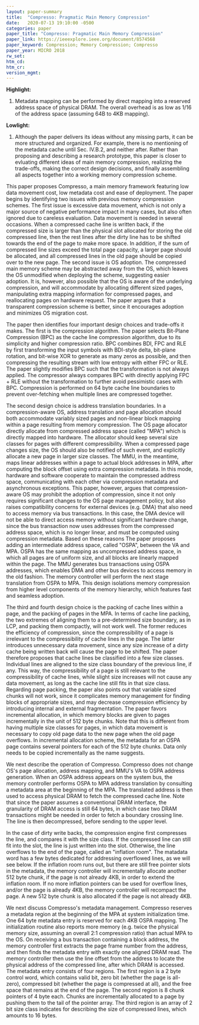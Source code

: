 ```yaml
---
layout: paper-summary
title:  "Compresso: Pragmatic Main Memory Compression"
date:   2020-07-13 19:10:00 -0500
categories: paper
paper_title: "Compresso: Pragmatic Main Memory Compression"
paper_link: https://ieeexplore.ieee.org/document/8574568
paper_keyword: Compression; Memory Compression; Compresso
paper_year: MICRO 2018
rw_set:
htm_cd:
htm_cr:
version_mgmt:
---
```


**Highlight:**

1. Metadata mapping can be performed by direct mapping into a reserved address space of physical DRAM. The overall overhead
   is as low as 1/16 of the address space (assuming 64B to 4KB mapping).

**Lowlight:**

1. Although the paper delivers its ideas without any missing parts, it can be more structured and organized. For example, 
   there is no mentioning of the metadata cache until Sec. IV.B.2, and neither after.
   Rather than proposing and describing a research prototype, this paper is closer to evluating different ideas of 
   main memory compression, realizing the trade-offs, making the correct design decisions, and finally assembling
   all aspects together into a working memory compression scheme.

This paper proposes Compresso, a main memory framework featuring low data movement cost, low metadata cost and ease of 
deployment. The paper begins by identifying two issues with previous memory compression schemes. The first issue is 
excessive data movement, which is not only a major source of negative performance impact in many cases, but also often ignored 
due to careless evaluation. Data movement is needed in several occasions. When a compressed cache line is written 
back, if the compressed size is larger than the physical slot allocated for storing the old compressed line, then 
the rest lines after the dirty line has to be shifted towards the end of the page to make more space. In addition, if
the sum of compressed line sizes exceed the total page capacity, a larger page should be allocated, and all compressed
lines in the old page should be copied over to the new page.
The second issue is OS adoption. The compressed main memory scheme may be abstracted away from the OS, which leaves
the OS unmodified when deploying the scheme, suggesting easier adoption. It is, however, also possible that the OS 
is aware of the underlying compression, and will accommodate by allocating different sized pages, manipulating extra mapping 
information for compressed pages, and reallocating pages on hardware request. The paper argues that a transparent compression
scheme is better, since it encourages adoption and minimizes OS migration cost.

The paper then identifies four important design choices and trade-offs it makes. The first is the compression algorithm.
The paper selects Bit-Plane Compression (BPC) as the cache line compression algorithm, due to its simplicity and higher
compression ratio. BPC combines BDI, FPC and RLE by first transforming the input symbols with BDI-style delta, bit-plane 
rotation, and bit-wise XOR to generate as many zeros as possible, and then compressing the resulting stream with low 
entropy with either FPC or RLE. The paper slightly modifies BPC such that the transformation is not always applied. The
compressor always compares BPC with directly applying FPC + RLE without the transformation to further avoid pessimistic
cases with BPC. Compression is performed on 64 byte cache line boundaries to prevent over-fetching when multiple lines
are compressed together.

The second design choice is address translation boundaries. In a compression-aware OS, address translation and page allocation
should both accommodate variably sized pages and non-linear block mapping within a page resulting from memory compression. 
The OS page allocator directly allocate from compressed address space (called "MPA") which is directly mapped into hardware.
The allocator should keep several size classes for pages with different compressibility. When a compressed page changes 
size, the OS should also be notified of such event, and explicitly allocate a new page in larger size classes.
The MMU, in the meantime, maps linear addresses within a page to actual block addresses in MPA, after computing the 
block offset using extra compression metadata. In this mode, hardware and software cooperate to maintain the compressed
address space, communicating with each other via compression metadata and asynchronous exceptions.
This paper, however, argues that compression-aware OS may prohibit the adoption of compression, since it not only
requires significant changes to the OS page management policy, but also raises compatibility concerns for external
devices (e.g. DMA) that also need to access memory via bus transactions. In this case, the DMA device will not be 
able to direct access memory without significant hardware change, since the bus transaction now uses addresses from the
compressed address space, which is no longer linear, and must be computed using compression metadata.
Based on these reasons The paper proposes adding an intermediate address space, called "OSPA", between the VA and MPA.
OSPA has the same mapping as uncompressed address space, in which all pages are of uniform size, and all blocks are linearly
mapped within the page. The MMU generates bus transactions using OSPA addresses, which enables DMA and other bus 
devices to access memory in the old fashion. The memory controller will perform the next stage translation from OSPA
to MPA. This design isolations memory compression from higher level components of the memory hierarchy, which features
fast and seamless adoption.

The third and fourth design choice is the packing of cache lines within a page, and the packing of pages in the MPA. 
In terms of cache line packing, the two extremes of aligning them to a pre-determined size boundary, as in LCP, and 
packing them compactly, will not work well. The former reduces the efficiency of compression, since the compressibility
of a page is irrelevant to the compressibility of cache lines in the page. The latter introduces unnecessary data movement,
since any size increase of a dirty cache being written back will cause the page to be shifted. 
The paper therefore proposes that cache lines be classified into a few size classes. Individual lines are aligned to the 
size class boundary of the previous line, if any. This way, the compressibility of a page is still relevant to the
compressibility of cache lines, while slight size increases will not cause any data movement, as long as the cache line
still fits in that size class.
Regarding page packing, the paper also points out that variable sized chunks will not work, since it complicates
memory management for finding blocks of appropriate sizes, and may decrease compression efficiency by introducing internal
and external fragmentation. The paper favors incremental allocation, in which memory blocks are given to pages
incrementally in the unit of 512 byte chunks. Note that this is different from having multiple size classes for pages,
in which data movement is necessary to copy old page data to the new page when the old page overflows.
In incremental allocation scheme, the metadata for an OSPA page contains several pointers for each of the 512 byte chunks.
Data only needs to be copied incrementally as the name suggests.

We next describe the operation of Compresso. Compresso does not change OS's page allocation, address mapping, and MMU's
VA to OSPA address generation. When an OSPA address appears on the system bus, the memory controller performs OSPA to MPA
address translation by consulting a metadata area at the beginning of the MPA. 
The translated address is then used to access physical DRAM to fetch the compressed cache line. Note that since the 
paper assumes a conventional DRAM interface, the granularity of DRAM access is still 64 bytes, in which case two 
DRAM transactions might be needed in order to fetch a boundary crossing line. The line is then decompressed, before sending
to the upper level.

In the case of dirty write backs, the compression engine first compresses the line, and compares it with the size class.
If the compressed line can still fit into the slot, the line is just written into the slot. Otherwise, the line overflows
to the end of the page, called an "inflation room". The matadata word has a few bytes dedicated for addressing overflowed
lines, as we will see below. If the inflation room runs out, but there are still free pointer slots in the metadata, the 
memory controller will incrementally allocate another 512 byte chunk, if the page is not already 4KB, in order to extend
the inflation room. If no more inflation pointers can be used for overflow lines, and/or the page is already 4KB, the 
memory controller will recompact the page. A new 512 byte chunk is also allocated if the page is not already 4KB.

We next discuss Compresso's metadata management. Compresso reserves a metadata region at the beginning of the MPA at
system initialization time. One 64 byte metadata entry is reserved for each 4KB OSPA mapping. The initialization routine 
also reports more memory (e.g. twice the physical memory size, assuming an overall 2:1 compression ratio) than actual 
MPA to the OS. On receiving a bus transaction containing a block address, the memory controller first extracts the page
frame number from the address, and then finds the metadata entry with exactly one aligned DRAM read. The memory controller
then use the line offset from the address to locate the physical address of the compressed line, after which DRAM
is accessed. 
The metadata entry consists of four regions. The first region is a 2 byte control word, which contains valid bit, 
zero bit (whether the page is all-zero), compressed bit (whether the page is compressed at all), and the free space
that remains at the end of the page. The second region is 8 chunk pointers of 4 byte each. Chunks are incrementally
allocated to a page by pushing them to the tail of the pointer array. The third region is an array of 2 bit size class
indicates for describing the size of compressed lines, which amounts to 16 bytes. 